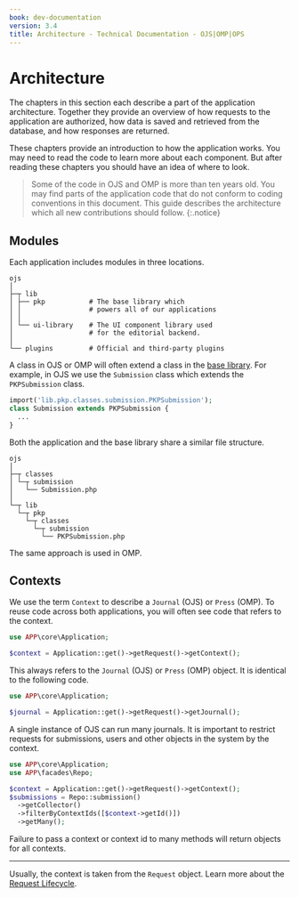 ```yaml
---
book: dev-documentation
version: 3.4
title: Architecture - Technical Documentation - OJS|OMP|OPS
---
```


# Architecture

The chapters in this section each describe a part of the application architecture. Together they provide an overview of how requests to the application are authorized, how data is saved and retrieved from the database, and how responses are returned.

These chapters provide an introduction to how the application works. You may need to read the code to learn more about each component. But after reading these chapters you should have an idea of where to look.

> Some of the code in OJS and OMP is more than ten years old. You may find parts of the application code that do not conform to coding conventions in this document. This guide describes the architecture which all new contributions should follow.
{:.notice}

## Modules

Each application includes modules in three locations.

```
ojs
│
├─┬ lib
│ ├── pkp           # The base library which
│ │                 # powers all of our applications
│ │
│ └── ui-library    # The UI component library used
│                   # for the editorial backend.
│
└── plugins         # Official and third-party plugins
```

A class in OJS or OMP will often extend a class in the [base library](https://github.com/pkp/pkp-lib/). For example, in OJS we use the `Submission` class which extends the `PKPSubmission` class.

```php
import('lib.pkp.classes.submission.PKPSubmission');
class Submission extends PKPSubmission {
  ...
}
```

Both the application and the base library share a similar file structure.

```
ojs
│
├─┬ classes
│ └─┬ submission
│   └── Submission.php
│
└─┬ lib
  └─┬ pkp
    └─┬ classes
      └─┬ submission
        └── PKPSubmission.php
```

The same approach is used in OMP.

## Contexts

We use the term `Context` to describe a `Journal` (OJS) or `Press` (OMP). To reuse code across both applications, you will often see code that refers to the context.

```php
use APP\core\Application;

$context = Application::get()->getRequest()->getContext();
```

This always refers to the `Journal` (OJS) or `Press` (OMP) object. It is identical to the following code.

```php
use APP\core\Application;

$journal = Application::get()->getRequest()->getJournal();
```

A single instance of OJS can run many journals. It is important to restrict requests for submissions, users and other objects in the system by the context.

```php
use APP\core\Application;
use APP\facades\Repo;

$context = Application::get()->getRequest()->getContext();
$submissions = Repo::submission()
  ->getCollector()
  ->filterByContextIds([$context->getId()])
  ->getMany();
```

Failure to pass a context or context id to many methods will return objects for all contexts.

---

Usually, the context is taken from the `Request` object. Learn more about the [Request Lifecycle](./architecture-request).